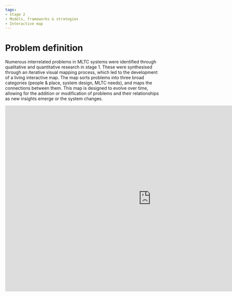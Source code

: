 ```yaml
---
tags:
- Stage 2
- Models, frameworks & strategies
- Interactive map
---
```


# Problem definition 

Numerous interrelated problems in MLTC systems were identified through qualitative and quantitative research in stage 1. These were synthesised through an iterative visual mapping process, which led to the development of a living interactive map. The map sorts problems into three broad categories (people & place, system design, MLTC needs), and maps the connections between them. This map is designed to evolve over time, allowing for the addition or modification of problems and their relationships as new insights emerge or the system changes.


<iframe src="https://embed.kumu.io/e6e69a73592d0feb814544af0a523e68" width="940" height="600" frameborder="0"></iframe>


